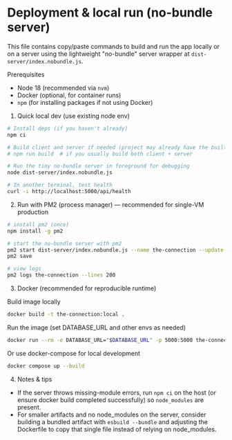 # Deployment & local run (no-bundle server)

This file contains copy/paste commands to build and run the app locally or on a server using the lightweight "no-bundle" server wrapper at `dist-server/index.nobundle.js`.

Prerequisites
- Node 18 (recommended via `nvm`)
- Docker (optional, for container runs)
- `npm` (for installing packages if not using Docker)

1) Quick local dev (use existing node env)

```bash
# Install deps (if you haven't already)
npm ci

# Build client and server if needed (project may already have the built artifacts)
# npm run build  # if you usually build both client + server

# Run the tiny no-bundle server in foreground for debugging
node dist-server/index.nobundle.js

# In another terminal, test health
curl -i http://localhost:5000/api/health
```

2) Run with PM2 (process manager) — recommended for single-VM production

```bash
# install pm2 (once)
npm install -g pm2

# start the no-bundle server with pm2
pm2 start dist-server/index.nobundle.js --name the-connection --update-env
pm2 save

# view logs
pm2 logs the-connection --lines 200
```

3) Docker (recommended for reproducible runtime)

Build image locally
```bash
docker build -t the-connection:local .
```

Run the image (set DATABASE_URL and other envs as needed)
```bash
docker run --rm -e DATABASE_URL="$DATABASE_URL" -p 5000:5000 the-connection:local
```

Or use docker-compose for local development
```bash
docker compose up --build
```

4) Notes & tips
- If the server throws missing-module errors, run `npm ci` on the host (or ensure docker build completed successfully) so `node_modules` are present.
- For smaller artifacts and no node_modules on the server, consider building a bundled artifact with `esbuild --bundle` and adjusting the Dockerfile to copy that single file instead of relying on node_modules.
